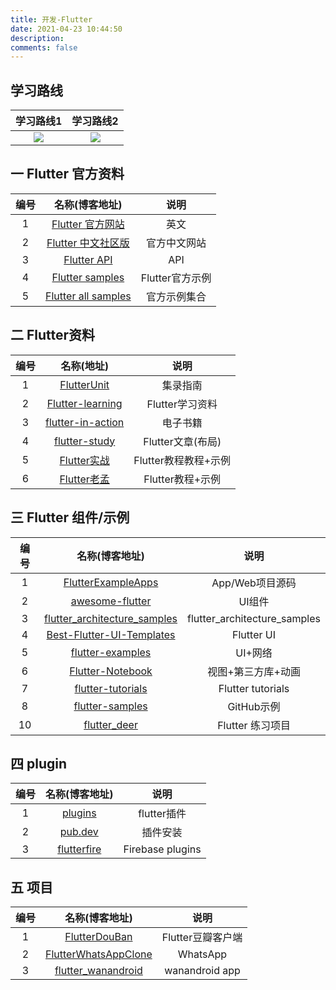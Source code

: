 ```yaml
---
title: 开发-Flutter
date: 2021-04-23 10:44:50
description: 
comments: false
---
```

## 学习路线

| 学习路线1 | 学习路线2 |
| :-------: | :-------: |
|  ![][1]   |  ![][2]   |

##  一 Flutter 官方资料

| 编号 |                       名称(博客地址)                       |      说明       |
| :--: | :--------------------------------------------------------: | :-------------: |
|  1   |          [Flutter 官方网站](https://flutter.dev/)          |      英文       |
|  2   |         [Flutter 中文社区版](https://flutter.cn/)          |  官方中文网站   |
|  3   |    [Flutter API](https://api.flutter-io.cn/index.html)     |       API       |
|  4   |   [Flutter samples](https://github.com/flutter/samples)    | Flutter官方示例 |
|  5   | [Flutter all samples](https://flutter.github.io/samples/#) |  官方示例集合   |

## 二 Flutter资料

| 编号 |                          名称(地址)                          |         说明         |
| :--: | :----------------------------------------------------------: | :------------------: |
|  1   |  [FlutterUnit](https://github.com/toly1994328/FlutterUnit)   |       集录指南       |
|  2   | [ Flutter-learning](https://github.com/AweiLoveAndroid/Flutter-learning) |   Flutter学习资料    |
|  3   | [flutter-in-action](https://github.com/flutterchina/flutter-in-action) |       电子书籍       |
|  4   | [flutter-study](https://github.com/yang7229693/flutter-study) |  Flutter文章(布局)   |
|  5   | [Flutter实战](https://book.flutterchina.club/#%E7%BC%98%E8%B5%B7) | Flutter教程教程+示例 |
|  6   |             [Flutter老孟](http://laomengit.com/)             |   Flutter教程+示例   |

## 三 Flutter 组件/示例

| 编号 |                        名称(博客地址)                        |             说明             |
| :--: | :----------------------------------------------------------: | :--------------------------: |
|  1   | [FlutterExampleApps](https://github.com/iampawan/FlutterExampleApps) |       App/Web项目源码        |
|  2   | [awesome-flutter](https://github.com/Solido/awesome-flutter) |            UI组件            |
|  3   | [flutter_architecture_samples](https://github.com/brianegan/flutter_architecture_samples) | flutter_architecture_samples |
|  4   | [Best-Flutter-UI-Templates](https://github.com/mitesh77/Best-Flutter-UI-Templates) |          Flutter UI          |
|  5   | [flutter-examples](https://github.com/nisrulz/flutter-examples) |           UI+网络            |
|  6   | [Flutter-Notebook](https://github.com/OpenFlutter/Flutter-Notebook) |      视图+第三方库+动画      |
|  7   | [flutter-tutorials](https://github.com/FilledStacks/flutter-tutorials) |      Flutter tutorials       |
|  8   | [flutter-samples](https://github.com/diegoveloper/flutter-samples) |          GitHub示例          |
|  10  |  [flutter_deer](https://github.com/simplezhli/flutter_deer)  |       Flutter 练习项目       |

## 四 plugin

| 编号 |                        名称(博客地址)                        |       说明       |
| :--: | :----------------------------------------------------------: | :--------------: |
|  1   |        [plugins](https://github.com/flutter/plugins)         |   flutter插件    |
|  2   |        [pub.dev](https://pub.flutter-io.cn/packages)         |     插件安装     |
|  3   | [ flutterfire](https://github.com/FirebaseExtended/flutterfire) | Firebase plugins |

## 五 项目

| 编号 |                        名称(博客地址)                        |       说明        |
| :--: | :----------------------------------------------------------: | :---------------: |
|  1   |  [FlutterDouBan](https://github.com/kaina404/FlutterDouBan)  | Flutter豆瓣客户端 |
|  2   | [FlutterWhatsAppClone](https://github.com/iampawan/FlutterWhatsAppClone) |     WhatsApp      |
|  3   | [flutter_wanandroid](https://github.com/Sky24n/flutter_wanandroid) |  wanandroid app   |



[1]:https://cdn.jsdelivr.net/gh/pgzxc/cdn@master/blog-learn-route/Flutter-Learning-route-1.jpg
[2]:https://cdn.jsdelivr.net/gh/pgzxc/cdn@master/blog-learn-route/Flutter-Learning-route-2.jpg